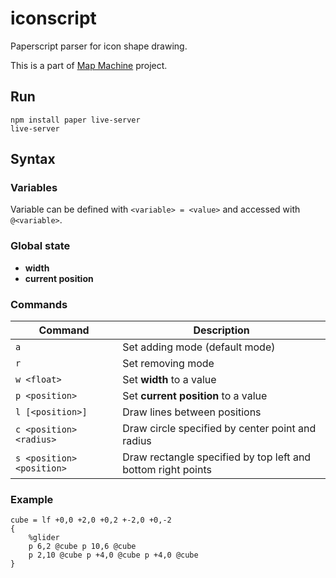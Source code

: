 # iconscript

Paperscript parser for icon shape drawing.

This is a part of [Map Machine](https://github.com/enzet/map-machine) project.

## Run

```shell
npm install paper live-server
live-server
```

## Syntax

### Variables

Variable can be defined with `<variable> = <value>` and accessed with
`@<variable>`.

### Global state

  - __width__
  - __current position__

### Commands

| Command | Description |
|---|---|
| `a` | Set adding mode (default mode) |
| `r` | Set removing mode |
| `w <float>` | Set __width__ to a value |
| `p <position>` | Set __current position__ to a value |
| `l [<position>]` | Draw lines between positions |
| `c <position> <radius>` | Draw circle specified by center point and radius |
| `s <position> <position>` | Draw rectangle specified by top left and bottom right points |

### Example

```
cube = lf +0,0 +2,0 +0,2 +-2,0 +0,-2
{
    %glider
    p 6,2 @cube p 10,6 @cube
    p 2,10 @cube p +4,0 @cube p +4,0 @cube
}
```